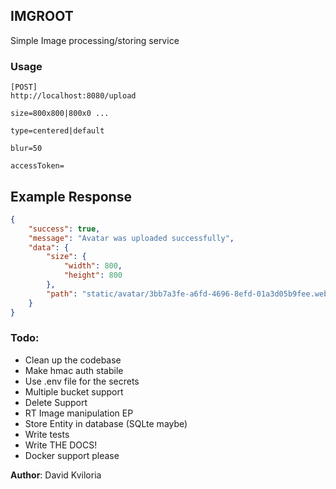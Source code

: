 ## IMGROOT

Simple Image processing/storing service

### Usage

```
[POST]
http://localhost:8080/upload

size=800x800|800x0 ...

type=centered|default

blur=50

accessToken=

```

## Example Response
```json
{
    "success": true,
    "message": "Avatar was uploaded successfully",
    "data": {
        "size": {
            "width": 800,
            "height": 800
        },
        "path": "static/avatar/3bb7a3fe-a6fd-4696-8efd-01a3d05b9fee.webp"
    }
}
```

### Todo:
  - Clean up the codebase
  - Make hmac auth stabile
  - Use .env file for the secrets
  - Multiple bucket support
  - Delete Support
  - RT Image manipulation EP
  - Store Entity in database (SQLte maybe)
  - Write tests
  - Write THE DOCS!
  - Docker support please



**Author**: David Kviloria

